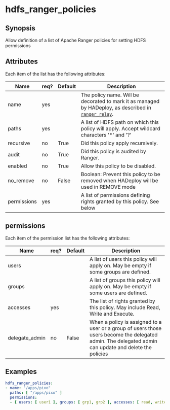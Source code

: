 # hdfs_ranger_policies

## Synopsis

Allow definition of a list of Apache Ranger policies for setting HDFS permissions

## Attributes
Each item of the list has the following attributes:

Name | req?	| Default |	Description
--- | --- | --- | ---
name|yes||The policy name. Will be decorated to mark it as managed by HADeploy, as described in [`ranger_relay`](./ranger_relay).
paths|yes||A list of HDFS path on which this policy will apply. Accept wildcard characters '*' and '?'
recursive|no|True|Did this policy apply recursively.
audit|no|True|Did this policy is audited by Ranger.
enabled|no|True|Allow this policy to be disabled.
no_remove|no|False|Boolean: Prevent this policy to be removed when HADeploy will be used in REMOVE mode
permissions|yes||A list of permissions defining rights granted by this policy. See below

## permissions

Each item of the permission list has the following attributes:

Name | req?	| Default |	Description
--- | --- | --- | ---
users|||A list of users this policy will apply on. May be empty if some groups are defined.
groups|||A list of groups this policy will apply on. May be empty if some users are defined.
accesses|yes||The list of rights granted by this policy. May include Read, Write and Execute.
delegate_admin|no|False|When a policy is assigned to a user or a group of users those users become the delegated admin. The delegated admin can update and delete the policies

## Examples
```yaml
hdfs_ranger_policies:
- name: "/apps/pixo"
  paths: [ "/apps/pixo" ]
  permissions:
  - { users: [ user1 ], groups: [ grp1, grp2 ], accesses: [ read, write, execute ] }
``` 
